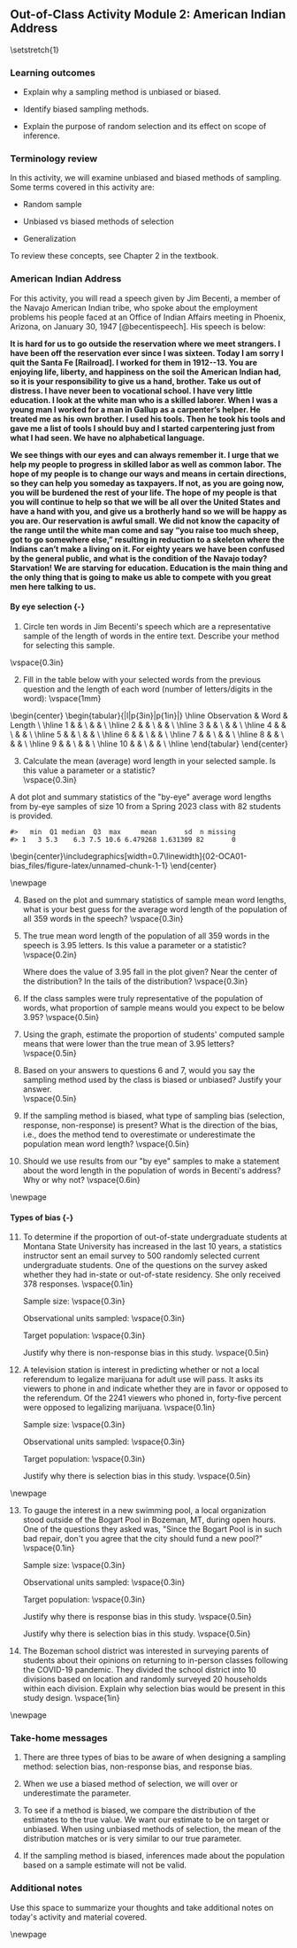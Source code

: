 ## Out-of-Class Activity Module 2: American Indian Address

\setstretch{1}

### Learning outcomes

* Explain why a sampling method is unbiased or biased.

* Identify biased sampling methods.

* Explain the purpose of random selection and its effect on scope of inference.

### Terminology review

In this activity, we will examine unbiased and biased methods of sampling. Some terms covered in this activity are:


* Random sample

* Unbiased vs biased methods of selection

* Generalization


To review these concepts, see Chapter 2 in the textbook. 

### American Indian Address

For this activity, you will read a speech given by Jim Becenti, a member of the Navajo American Indian tribe, who spoke about the employment problems his people faced at an Office of Indian Affairs meeting in Phoenix, Arizona, on January 30, 1947 [@becentispeech]. His speech is below:

**It is hard for us to go outside the reservation where we meet strangers. I have been off the reservation ever since I was sixteen. Today I am sorry I quit the Santa Fe [Railroad]. I worked for them in 1912--13. You are enjoying life, liberty, and happiness on the soil the American Indian had, so it is your responsibility to give us a hand, brother. Take us out of distress. I have never been to vocational school. I have very little education. I look at the white man who is a skilled laborer. When I was a young man I worked for a man in Gallup as a carpenter’s helper. He treated me as his own brother. I used his tools. Then he took his tools and gave me a list of tools I should buy and I started carpentering just from what I had seen. We have no alphabetical language.**

**We see things with our eyes and can always remember it. I urge that we help my people to progress in skilled labor as well as common labor. The hope of my people is to change our ways and means in certain directions, so they can help you someday as taxpayers. If not, as you are going now, you will be burdened the rest of your life. The hope of my people is that you will continue to help so that we will be all over the United States and have a hand with you, and give us a brotherly hand so we will be happy as you are. Our reservation is awful small. We did not know the capacity of the range until the white man come and say “you raise too much sheep, got to go somewhere else,” resulting in reduction to a skeleton where the Indians can’t make a living on it. For eighty years we have been confused by the general public, and what is the condition of the Navajo today? Starvation! We are starving for education. Education is the main thing and the only thing that is going to make us able to compete with you great men here talking to us.**

#### By eye selection {-}

1. Circle ten words in Jim Becenti's speech which are a representative sample of the length of words in the entire text.  Describe your method for selecting this sample.

\vspace{0.3in}

2. Fill in the table below with your selected words from the previous question and the length of each word (number of letters/digits in the word):
\vspace{1mm}

\begin{center}
\begin{tabular}{|l|p{3in}|p{1in}|} \hline
Observation & Word & Length  \\ \hline
1 & & \\ 
& & \\ \hline
2 & & \\ 
& & \\ \hline
3 & & \\ 
& & \\ \hline
4 & & \\ 
& & \\ \hline
5 & & \\ 
& & \\ \hline
6 & & \\ 
& & \\ \hline
7 & & \\
& & \\ \hline
8 & & \\ 
& & \\ \hline
9 & & \\ 
& & \\ \hline
10 & & \\ 
& & \\ \hline
\end{tabular}
\end{center}

3.  Calculate the mean (average) word length in your selected sample.  Is this value a parameter or a statistic?   
\vspace{0.3in}

<!-- 4.  Report your mean word length in the google spreadsheet.  Your instructor will create a visualization of the distribution of results generated by your class. Draw a picture of the plot here. Include a descriptive $x$-axis label. -->

A dot plot and summary statistics of the "by-eye" average word lengths from by-eye samples of size 10 from a Spring 2023 class with 82 students is provided.   


```
#>   min  Q1 median  Q3  max     mean       sd  n missing
#> 1   3 5.3    6.3 7.5 10.6 6.479268 1.631309 82       0
```



\begin{center}\includegraphics[width=0.7\linewidth]{02-OCA01-bias_files/figure-latex/unnamed-chunk-1-1} \end{center}

\newpage

4. Based on the plot and summary statistics of sample mean word lengths, what is your best guess for the average word length of the population of all 359 words in the speech? 
\vspace{0.3in}


5. The true mean word length of the population of all 359 words in the speech is 3.95 letters. Is this value a parameter or a statistic?   
\vspace{0.2in}

    Where does the value of 3.95 fall in the plot given? Near the center of the distribution? In the tails of the distribution?
\vspace{0.3in}

6. If the class samples were truly representative of the population of words, what proportion of sample means would you expect to be below 3.95?
\vspace{0.5in}

7.  Using the graph, estimate the proportion of students' computed sample means that were lower than the true mean of 3.95 letters? 
\vspace{0.5in}

8.  Based on your answers to questions 6 and 7, would you say the sampling method used by the class is biased or unbiased?  Justify your answer.  
\vspace{0.5in}

9.  If the sampling method is biased, what type of sampling bias (selection, response, non-response) is present?  What is the direction of the bias, i.e., does the method tend to overestimate or underestimate the population mean word length?
\vspace{0.5in}

10.  Should we use results from our "by eye" samples to make a statement about the word length in the population of words in Becenti's address?  Why or why not?
\vspace{0.6in}

\newpage

#### Types of bias {-}

11. To determine if the proportion of out-of-state undergraduate students at Montana State University has increased in the last 10 years, a statistics instructor sent an email survey to 500 randomly selected current undergraduate students.  One of the questions on the survey asked whether they had in-state or out-of-state residency.  She only received 378 responses.
\vspace{0.1in}

    Sample size:
\vspace{0.3in}

    Observational units sampled:
\vspace{0.3in}

    Target population:
\vspace{0.3in}

    Justify why there is non-response bias in this study.
\vspace{0.5in}

12. A television station is interest in predicting whether or not a local referendum to legalize marijuana for adult use will pass.  It asks its viewers to phone in and indicate whether they are in favor or opposed to the referendum.  Of the 2241 viewers who phoned in, forty-five percent were opposed to legalizing marijuana.
\vspace{0.1in}

    Sample size:
\vspace{0.3in}

    Observational units sampled:
\vspace{0.3in}

    Target population:
\vspace{0.3in}

    Justify why there is selection bias in this study.
\vspace{0.5in}

\newpage

13. To gauge the interest in a new swimming pool, a local organization stood outside of the Bogart Pool in Bozeman, MT, during open hours.  One of the questions they asked was, "Since the Bogart Pool is in such bad repair, don't you agree that the city should fund a new pool?"
\vspace{0.1in}

    Sample size:
\vspace{0.3in}

    Observational units sampled:
\vspace{0.3in}

    Target population:
\vspace{0.3in}

    Justify why there is response bias in this study.
\vspace{0.5in}

    Justify why there is selection bias in this study.
\vspace{0.5in}

14. The Bozeman school district was interested in surveying parents of students about their opinions on returning to in-person classes following the COVID-19 pandemic.  They divided the school district into 10 divisions based on location and randomly surveyed 20 households within each division.  Explain why selection bias would be present in this study design.
\vspace{1in}

\newpage

### Take-home messages

1.  There are three types of bias to be aware of when designing a sampling method: selection bias, non-response bias, and response bias.

2.	When we use a biased method of selection, we will over or underestimate the parameter.

3. To see if a method is biased, we compare the distribution of the estimates to the true value. We want our estimate to be on target or unbiased.  When using unbiased methods of selection, the mean of the distribution matches or is very similar to our true parameter.

4. If the sampling method is biased, inferences made about the population based on a sample estimate will not be valid. 

### Additional notes

Use this space to summarize your thoughts and take additional notes on today's activity and material covered.

\newpage
